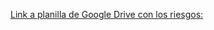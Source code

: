 [Link a planilla de Google Drive con los riesgos:](https://docs.google.com/spreadsheets/d/1YAa_xdAQ0jkIDh6gx-3rnn4jc0oAddJQeCE_k_Fh6sg/edit?usp=sharing)